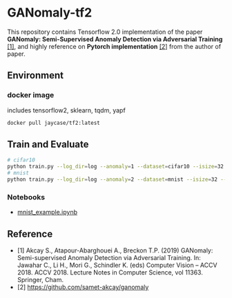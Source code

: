 # GANomaly-tf2

This repository contains Tensorflow 2.0 implementation of the paper **GANomaly: Semi-Supervised Anomaly Detection via Adversarial Training** [[1]](#Reference), and highly reference on **Pytorch implementation** [[2]](#Reference) from the author of paper.

## Environment

### docker image

includes tensorflow2, sklearn, tqdm, yapf

```bash
docker pull jaycase/tf2:latest
```

## Train and Evaluate

```bash
# cifar10
python train.py --log_dir=log --anomaly=1 --dataset=cifar10 --isize=32 --nc=3
# mnist
python train.py --log_dir=log --anomaly=2 --dataset=mnist --isize=32 --nc=1
```

### Notebooks

- [mnist_example.ipynb](https://github.com/chychen/tf2_ganomaly/blob/master/mnist_example.ipynb)

## Reference

- [1] Akcay S., Atapour-Abarghouei A., Breckon T.P. (2019) GANomaly: Semi-supervised Anomaly Detection via Adversarial Training. In: Jawahar C., Li H., Mori G., Schindler K. (eds) Computer Vision – ACCV 2018. ACCV 2018. Lecture Notes in Computer Science, vol 11363. Springer, Cham.
- [2] https://github.com/samet-akcay/ganomaly
